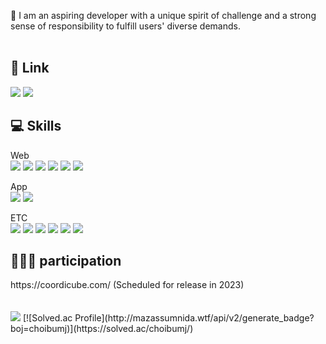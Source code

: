 <!--
**ChoiBeomJun99/ChoiBeomJun99** is a ✨ _special_ ✨ repository because its `README.md` (this file) appears on your GitHub profile.

Here are some ideas to get you started:

- 🔭 I’m currently working on ...
- 🌱 I’m currently learning ...
- 👯 I’m looking to collaborate on ...
- 🤔 I’m looking for help with ...
- 💬 Ask me about ...
- 📫 How to reach me: ...
- 😄 Pronouns: ...
- ⚡ Fun fact: ...
-->

🌱 I am an aspiring developer with a unique spirit of challenge and a strong sense of responsibility to fulfill users' diverse demands.
<br/>
<br/>

<h2>🔗 Link</h2>
<a href="https://www.notion.so/Beom-Jun-Choi-690276e644464bb8918e208576947178"><img src="https://img.shields.io/badge/notion-000000?style=flat-square&logo=notion&logoColor=white"/></a>
<a href="https://www.gmail.com"><img src="https://img.shields.io/badge/choibj0414@gmail.com-EA4335?style=flat-square&logo=gmail&logoColor=white"/></a>
<br>

<h2>💻 Skills</h2>

Web <br/>
<img src="https://img.shields.io/badge/Spring-009900?style=flat-square&logo=firebase&logoColor=white"/>
<img src="https://img.shields.io/badge/Javascript-F7DF1E?style=flat-square&logo=javascript&logoColor=white"/>
<img src="https://img.shields.io/badge/Node.js-339933?style=flat-square&logo=nodedotjs&logoColor=white"/>
<img src="https://img.shields.io/badge/Express-000000?style=flat&logo=express&logoColor=white"/>
<img src="https://img.shields.io/badge/React-61DAFB?style=flat-square&logo=react&logoColor=white"/>
<img src="https://img.shields.io/badge/Axios-5A29E4?style=flat-square&logo=axios&logoColor=white"/>

App <br/>
<img src="https://img.shields.io/badge/Android-3DDC84?style=flat-square&logo=Android&logoColor=white"/>
<img src="https://img.shields.io/badge/Kotlin-7F52FF?style=flat-square&logo=kotlin&logoColor=white"/>

ETC <br/>
<img src="https://img.shields.io/badge/Python-6666FF?style=flat-square&logo=firebase&logoColor=white"/>
<img src="https://img.shields.io/badge/Java-007396?style=flat&logo=OpenJDK&logoColor=white"/>
<img src="https://img.shields.io/badge/C-A8B9CC?style=flat&logo=C&logoColor=white"/>
<img src="https://img.shields.io/badge/C++-00599C?style=flat&logo=cplusplus&logoColor=white"/>
<img src="https://img.shields.io/badge/Mongodb-47A248?style=flat&logo=mongodb&logoColor=white"/>
<img src="https://img.shields.io/badge/mysql-4479A1?style=flat&logo=mysql&logoColor=white"/>


<h2>🧑🏻‍💻 participation </h2>
https://coordicube.com/ (Scheduled for release in 2023)


<br/>
<br/>
<br/>
<img src="https://github-readme-stats.vercel.app/api/top-langs/?username=YOOBINNOH&layout=compact">
[![Solved.ac Profile](http://mazassumnida.wtf/api/v2/generate_badge?boj=choibumj)](https://solved.ac/choibumj/)





